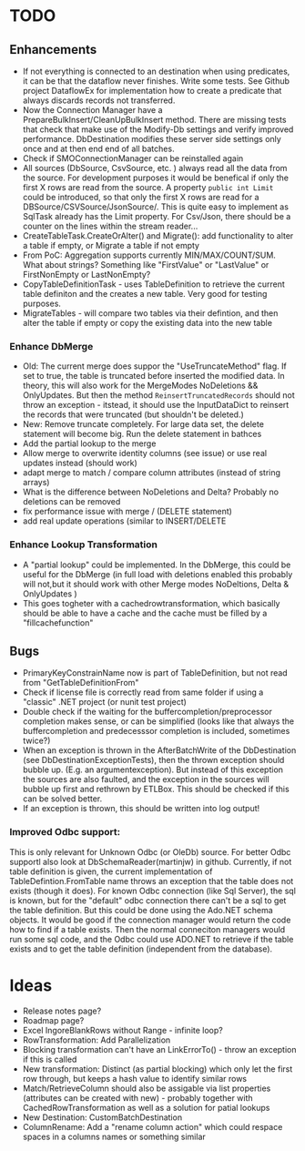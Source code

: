 # TODO

## Enhancements
- If not everything is connected to an destination when using predicates, it can be that the dataflow never finishes. Write some tests. See Github project DataflowEx for implementation how to create a predicate that always discards records not transferred.
- Now the Connection Manager have a PrepareBulkInsert/CleanUpBulkInsert method. There are missing tests that check that make use of the Modify-Db settings and verify improved performance. DbDestination modifies these server side settings only once and at then end end of all batches.
- Check if SMOConnectionManager can be reinstalled again
- All sources (DbSource, CsvSource, etc. )  always read all the data from the source. For development purposes it would be benefical if only the first X rows are read from the source. A property `public int Limit` could be introduced, so that only the first X rows are read for a DBSource/CSVSource/JsonSource/. This is quite easy to implement as SqlTask already has the Limit property. For Csv/Json, there should be a counter on the lines within the stream reader...
- CreateTableTask.CreateOrAlter() and Migrate(): add functionality to alter a table if empty, or Migrate a table if not empty
- From PoC: Aggregation supports currently MIN/MAX/COUNT/SUM. What about strings? Something like "FirstValue" or "LastValue" or FirstNonEmpty or LastNonEmpty?
- CopyTableDefinitionTask - uses TableDefinition to retrieve the current table definiton and the creates a new table. 
Very good for testing purposes.
- MigrateTables - will compare two tables via their defintion, and then alter the table if empty or copy the existing data into the new table

### Enhance DbMerge 
- Old: The current merge does suppor the "UseTruncateMethod" flag. If set to true, the table is truncated before inserted the modified data.
In theory, this will also work for the MergeModes NoDeletions && OnlyUpdates. But then the method `ReinsertTruncatedRecords` should not 
throw an exception - itstead, it should use the InputDataDict to reinsert the records that were truncated (but shouldn't be deleted.)
- New: Remove truncate completely. For large data set, the delete statement will become big. Run the delete statement in bathces
- Add the partial lookup to the merge
- Allow merge to overwrite identity columns (see issue) or use real updates instead (should work)
- adapt merge to match / compare column attributes (instead of string arrays)
- What is the difference between NoDeletions and Delta? Probably no deletions can be removed
- fix performance issue with merge / (DELETE statement)
- add real update operations (similar to INSERT/DELETE


### Enhance Lookup Transformation
- A "partial lookup" could be implemented. In the DbMerge, this could be useful for the DbMerge (in full load with deletions enabled this probably will not,but it should work with other Merge modes NoDeltions, Delta & OnlyUpdates )
- This goes togheter with a cachedrowtransformation, which basically should be able to have a cache and the cache must be filled by a "fillcachefunction"


## Bugs

- PrimaryKeyConstrainName now is part of TableDefinition, but not read from "GetTableDefinitionFrom"
- Check if license file is correctly read from same folder if using a "classic" .NET project (or nunit test project) 
- Double check if the waiting for the buffercompletion/preprocessor completion makes sense, or can be simplified (looks like that always the buffercompletion and predecesssor completion is included, sometimes twice?)
- When an exception is thrown in the AfterBatchWrite of the DbDestination (see DbDestinationExceptionTests), then the thrown exception should bubble up. (E.g. an argumentexception). But instead of this exception the sources are also faulted, and the exception in the sources will bubble up first and rethrown by ETLBox. This should be checked if this can be solved better. 
- If an exception is thrown, this should be written into log output!

### Improved Odbc support:

This is only relevant for Unknown Odbc (or OleDb) source. For better Odbc supportl also  look at DbSchemaReader(martinjw) in github.
Currently, if not table definition is given, the current implementation of TableDefintion.FromTable name throws an exception that the table does not exists (though it does). 
For known Odbc connection (like Sql Server), the sql is known, but for the "default" odbc connection there can't be a sql to get the table definition. But this could be done using the Ado.NET schema objects. 
It would be good if the connection manager would return the code how to find if a table exists. Then the normal conneciton managers would run some sql code, and the Odbc could use ADO.NET to retrieve if the table exists and to get the table definition (independent from the database).

# Ideas

- Release notes page?
- Roadmap page? 
- Excel IngoreBlankRows without Range - infinite loop?
- RowTransformation: Add Parallelization
- Blocking transformation can't have an LinkErrorTo() - throw an exception if this is called
- New transformation: Distinct (as partial blocking) which only let the first row through, but keeps a hash value to identify similar rows
- Match/RetrieveColumn should also be assigable via list properties (attributes can be created with new) - probably together with CachedRowTransformation as well as a solution for patial lookups
- New Destination: CustomBatchDestination
- ColumnRename: Add a "rename column action" which could respace spaces in a columns names or something similar
